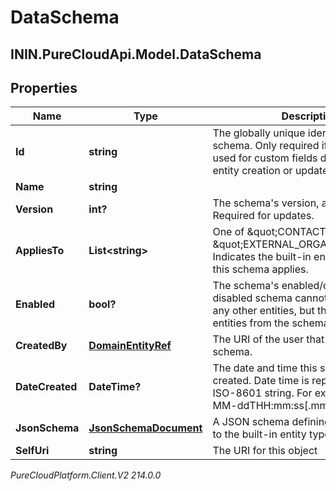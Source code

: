 # DataSchema

## ININ.PureCloudApi.Model.DataSchema

## Properties

|Name | Type | Description | Notes|
|------------ | ------------- | ------------- | -------------|
| **Id** | **string** | The globally unique identifier for the schema.  Only required if a schema is used for custom fields during external entity creation or updates. | [optional] |
| **Name** | **string** |  | [optional] |
| **Version** | **int?** | The schema&#39;s version, a positive integer. Required for updates. | |
| **AppliesTo** | **List&lt;string&gt;** | One of \&quot;CONTACT\&quot; or \&quot;EXTERNAL_ORGANIZATION\&quot;.  Indicates the built-in entity type to which this schema applies. | [optional] |
| **Enabled** | **bool?** | The schema&#39;s enabled/disabled status. A disabled schema cannot be assigned to any other entities, but the data on those entities from the schema still exists. | [optional] |
| **CreatedBy** | [**DomainEntityRef**](DomainEntityRef) | The URI of the user that created this schema. | [optional] |
| **DateCreated** | **DateTime?** | The date and time this schema was created. Date time is represented as an ISO-8601 string. For example: yyyy-MM-ddTHH:mm:ss[.mmm]Z | [optional] |
| **JsonSchema** | [**JsonSchemaDocument**](JsonSchemaDocument) | A JSON schema defining the extension to the built-in entity type. | |
| **SelfUri** | **string** | The URI for this object | [optional] |



_PureCloudPlatform.Client.V2 214.0.0_

